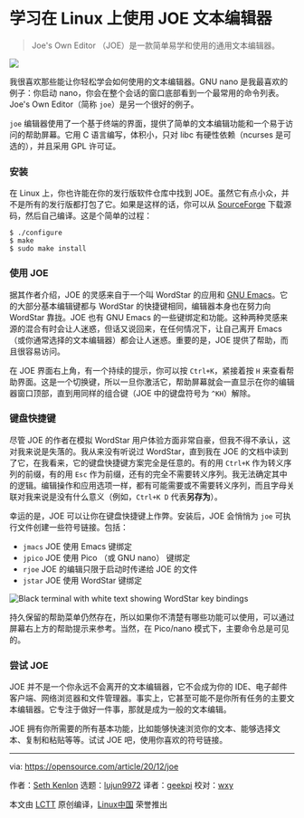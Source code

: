 [#]: collector: (lujun9972)
[#]: translator: (geekpi)
[#]: reviewer: (wxy)
[#]: publisher: ( )
[#]: url: ( )
[#]: subject: (Learn to use the JOE text editor on Linux)
[#]: via: (https://opensource.com/article/20/12/joe)
[#]: author: (Seth Kenlon https://opensource.com/users/seth)

学习在 Linux 上使用 JOE 文本编辑器
======

> Joe's Own Editor （JOE）是一款简单易学和使用的通用文本编辑器。

![](https://img.linux.net.cn/data/attachment/album/202101/07/233204ps2fl3fffgmxzxqg.jpg)

我很喜欢那些能让你轻松学会如何使用的文本编辑器。GNU nano 是我最喜欢的例子：你启动 nano，你会在整个会话的窗口底部看到一个最常用的命令列表。Joe's Own Editor（简称 `joe`）是另一个很好的例子。

`joe` 编辑器使用了一个基于终端的界面，提供了简单的文本编辑功能和一个易于访问的帮助屏幕。它用 C 语言编写，体积小，只对 libc 有硬性依赖（ncurses 是可选的），并且采用 GPL 许可证。

### 安装

在 Linux 上，你也许能在你的发行版软件仓库中找到 JOE。虽然它有点小众，并不是所有的发行版都打包了它。如果是这样的话，你可以从 [SourceForge][2] 下载源码，然后自己编译。这是个简单的过程：

```
$ ./configure
$ make
$ sudo make install
```

### 使用 JOE

据其作者介绍，JOE 的灵感来自于一个叫 WordStar 的应用和 [GNU Emacs][3]。它的大部分基本编辑键都与 WordStar 的快捷键相同，编辑器本身也在努力向 WordStar 靠拢。JOE 也有 GNU Emacs 的一些键绑定和功能。这种两种灵感来源的混合有时会让人迷惑，但话又说回来，在任何情况下，让自己离开 Emacs（或你通常选择的文本编辑器）都会让人迷惑。重要的是，JOE 提供了帮助，而且很容易访问。

在 JOE 界面右上角，有一个持续的提示，你可以按 `Ctrl+K`，紧接着按 `H` 来查看帮助界面。这是一个切换键，所以一旦你激活它，帮助屏幕就会一直显示在你的编辑器窗口顶部，直到用同样的组合键（JOE 中的键盘符号为 `^KH`）解除。

### 键盘快捷键

尽管 JOE 的作者在模拟 WordStar 用户体验方面非常自豪，但我不得不承认，这对我来说是失落的。我从来没有听说过 WordStar，直到我在 JOE 的文档中读到了它，在我看来，它的键盘快捷键方案完全是任意的。有的用 `Ctrl+K` 作为转义序列的前缀，有的用 `Esc` 作为前缀，还有的完全不需要转义序列。我无法确定其中的逻辑。编辑操作和应用选项一样，都有可能需要或不需要转义序列，而且字母关联对我来说是没有什么意义（例如，`Ctrl+K D` 代表**另存为**）。

幸运的是，JOE 可以让你在键盘快捷键上作弊。安装后，JOE 会悄悄为 `joe` 可执行文件创建一些符号链接。包括：

  * `jmacs` JOE 使用 Emacs 键绑定
  * `jpico` JOE 使用 Pico （或 GNU nano） 键绑定
  * `rjoe` JOE 的编辑只限于启动时传递给 JOE 的文件
  * `jstar` JOE 使用 WordStar 键绑定

![Black terminal with white text showing WordStar key bindings][4]

持久保留的帮助菜单仍然存在，所以如果你不清楚有哪些功能可以使用，可以通过屏幕右上方的帮助提示来参考。当然，在 Pico/nano 模式下，主要命令总是可见的。

### 尝试 JOE

JOE 并不是一个你永远不会离开的文本编辑器，它不会成为你的 IDE、电子邮件客户端、网络浏览器和文件管理器。事实上，它甚至可能不是你所有任务的主要文本编辑器。它专注于做好一件事，那就是成为一般的文本编辑。

JOE 拥有你所需要的所有基本功能，比如能够快速浏览你的文本、能够选择文本、复制和粘贴等等。试试 JOE 吧，使用你喜欢的符号链接。

--------------------------------------------------------------------------------

via: https://opensource.com/article/20/12/joe

作者：[Seth Kenlon][a]
选题：[lujun9972][b]
译者：[geekpi](https://github.com/geekpi)
校对：[wxy](https://github.com/wxy)

本文由 [LCTT](https://github.com/LCTT/TranslateProject) 原创编译，[Linux中国](https://linux.cn/) 荣誉推出

[a]: https://opensource.com/users/seth
[b]: https://github.com/lujun9972
[1]: https://opensource.com/sites/default/files/styles/image-full-size/public/lead-images/computer_code_programming_laptop.jpg?itok=ormv35tV (Person programming on a laptop on a building)
[2]: https://joe-editor.sourceforge.io/
[3]: https://opensource.com/article/20/12/emacs
[4]: https://opensource.com/sites/default/files/uploads/joe-jstar-31_days-joe-opensource.png (Black terminal with white text showing WordStar key bindings)
